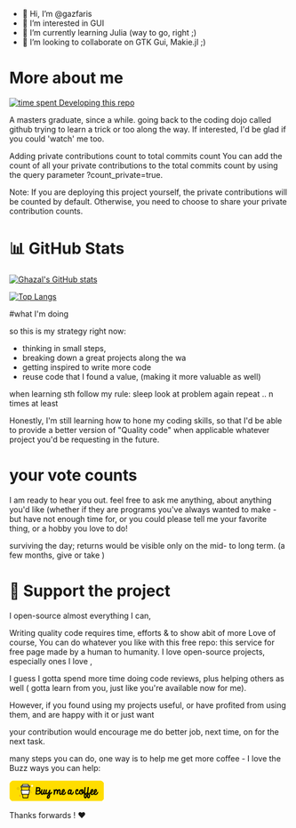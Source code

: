 - 👋 Hi, I’m @gazfaris
- 👀 I’m interested in  GUI
- 🌱 I’m currently learning Julia (way to go, right ;)
- 💞️ I’m looking to collaborate on GTK Gui, Makie.jl ;)

# More about me
[![time spent Developing this repo](https://wakatime.com/badge/user/e7ceeb62-05eb-4a90-a49f-b4ab46111a31/project/df8c780b-3b9b-4ddb-9fe5-641ef356aae1.svg)](https://wakatime.com/badge/user/e7ceeb62-05eb-4a90-a49f-b4ab46111a31/project/df8c780b-3b9b-4ddb-9fe5-641ef356aae1)

A masters graduate, since a while. going back to the coding dojo called github
trying to learn a trick or too along the way.
If interested, I'd be glad if you could 'watch' me too.

Adding private contributions count to total commits count
You can add the count of all your private contributions to the total commits count by using the query parameter ?count_private=true.

Note: If you are deploying this project yourself, the private contributions will be counted by default. Otherwise, you need to choose to share your private contribution counts.


# 📊 GitHub Stats

[![Ghazal's GitHub stats](https://github-readme-stats.vercel.app/api?username=gazfaris)](https://github.com/gfariz/github-readme-stats)



[![Top Langs](https://github-readme-stats.vercel.app/api/top-langs/?username=gazfaris&count_private=true&show_icons=true)](https://github-readme-stats.vercel.app/api/top-langs/?username=gazfaris&count_private=true&show_icons=true)

#what I'm doing

so this is my strategy right now:

- thinking in small steps,
-  breaking down a great projects along the wa
- getting inspired to write more code
-  reuse code that I found a value, (making it more valuable as well)

when learning sth
follow my rule:
sleep
look at problem again
repeat .. n times at least

Honestly, I'm still learning how to hone my coding skills, so that I'd be able to
provide a better version of "Quality code" when applicable
whatever project you'd be requesting in the future.

# your vote counts

I am ready to hear you out. feel free to ask me anything, about anything you'd like
(whether if they are programs you've always wanted to make - but have not enough time for, or  you could
please tell me your favorite thing, or a hobby you love to do!

surviving the day; returns would be visible only on the mid- to long term. (a few months, give or take )

# 💖 Support the project
I open-source almost everything I can,


Writing quality code requires time, efforts & to show abit of more Love
of course, You can do whatever you like with this free repo: this service for free
page made by a human to humanity. I love open-source projects, especially ones I love ,

I guess I gotta spend more time doing code reviews, plus helping others as well ( gotta learn from you, just like you're available now
for me).

However, if you found using my  projects useful, or have profited from using them, and are happy with it or just want

your contribution would encourage me do better job, next time, on for the next task.

many steps you can do, one way is to help me get more coffee - I love the Buzz ways you can help:

[![Would you buy me a Coffee?](Assets/images/buy_me_a_coffee.png)](https://buymeacoffee.com/gfaris)

Thanks forwards ! ❤️
